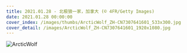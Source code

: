 ```yaml
---
title: 2021.01.28 - 北极狼一家，加拿大 (© 4FR/Getty Images)
date: 2021.01.28 00:00:00
cover_index: /images/thumbs/ArcticWolf_ZH-CN7307641601_533x300.jpg
cover_detail: /images/ArcticWolf_ZH-CN7307641601_1920x1080.jpg
---
```


![ArcticWolf](/images/ArcticWolf_ZH-CN7307641601_1920x1080.jpg)
